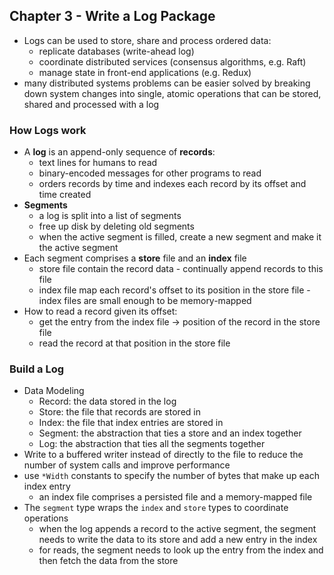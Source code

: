 ## Chapter 3 - Write a Log Package

- Logs can be used to store, share and process ordered data:
  - replicate databases (write-ahead log)
  - coordinate distributed services (consensus algorithms, e.g. Raft)
  - manage state in front-end applications (e.g. Redux)
- many distributed systems problems can be easier solved by breaking down system changes into single, atomic operations that can be stored, shared and processed with a log

### How Logs work
- A **log** is an append-only sequence of **records**:
  - text lines for humans to read
  - binary-encoded messages for other programs to read
  - orders records by time and indexes each record by its offset and time created
- **Segments**
  - a log is split into a list of segments
  - free up disk by deleting old segments
  - when the active segment is filled, create a new segment and make it the active segment
- Each segment comprises a **store** file and an **index** file
  - store file contain the record data - continually append records to this file
  - index file map each record's offset to its position in the store file - index files are small enough to be memory-mapped
- How to read a record given its offset:
  - get the entry from the index file -> position of the record in the store file
  - read the record at that position in the store file

### Build a Log
- Data Modeling
  - Record: the data stored in the log
  - Store: the file that records are stored in
  - Index: the file that index entries are stored in
  - Segment: the abstraction that ties a store and an index together
  - Log: the abstraction that ties all the segments together
- Write to a buffered writer instead of directly to the file to reduce the number of system calls and improve performance
- use `*Width` constants to specify the number of bytes that make up each index entry
  - an index file comprises a persisted file and a memory-mapped file
- The `segment` type wraps the `index` and `store` types to coordinate operations
  - when the log appends a record to the active segment, the segment needs to write the data to its store and add a new entry in the index
  - for reads, the segment needs to look up the entry from the index and then fetch the data from the store
